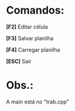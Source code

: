 <h1>
  Comandos:
</h1>
<p><strong>[F2]</strong> Editar célula</p>
<p><strong>[F3]</strong> Salvar planilha</p>
<p><strong>[F4]</strong> Carregar planilha</p>
<p><strong>[ESC]</strong> Sair</p>
<h1>
  Obs.:
</h1>
<p>A main está no "trab.cpp"</p>
